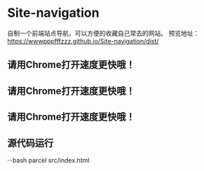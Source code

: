 # Site-navigation
自制一个前端站点导航，可以方便的收藏自己常去的网站。
预览地址：https://wwwpppfffzzz.github.io/Site-navigation/dist/

## 请用Chrome打开速度更快哦！
## 请用Chrome打开速度更快哦！
## 请用Chrome打开速度更快哦！


## 源代码运行
···bash
parcel src/index.html
```
